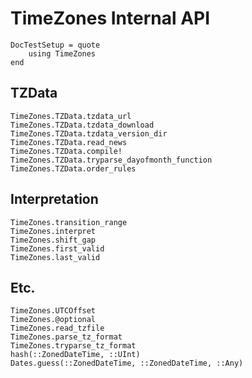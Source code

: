 # TimeZones Internal API

```@meta
DocTestSetup = quote
    using TimeZones
end
```

## TZData

```@docs
TimeZones.TZData.tzdata_url
TimeZones.TZData.tzdata_download
TimeZones.TZData.tzdata_version_dir
TimeZones.TZData.read_news
TimeZones.TZData.compile!
TimeZones.TZData.tryparse_dayofmonth_function
TimeZones.TZData.order_rules
```

## Interpretation

```@docs
TimeZones.transition_range
TimeZones.interpret
TimeZones.shift_gap
TimeZones.first_valid
TimeZones.last_valid
```

## Etc.

```@docs
TimeZones.UTCOffset
TimeZones.@optional
TimeZones.read_tzfile
TimeZones.parse_tz_format
TimeZones.tryparse_tz_format
hash(::ZonedDateTime, ::UInt)
Dates.guess(::ZonedDateTime, ::ZonedDateTime, ::Any)
```
